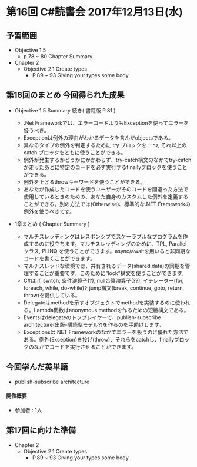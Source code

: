 # 第16回 C#読書会 2017年12月13日(水)

## 予習範囲

* Objective 1.5
    * p.78 ~ 80 Chapter Summary
* Chapter 2
    * Objective 2.1 Create types
        * P.89 ~ 93 Giving your types some body

## 第16回のまとめ 今回得られた成果

* Objective 1.5 Summary 続き( 書籍版 P.81 )
    * .Net Frameworkでは、エラーコードよりもExceptionを使ってエラーを扱うべき。
    * Exceptionは例外の理由がわかるデータを含んだobjectsである。
    * 異なるタイプの例外を判定するために try ブロックを 一つ, それ以上の catch ブロックをともに使うことができる。
    * 例外が発生するかどうかにかかわらず、try-catch構文のなかでtry-catchが走ったあとに特定のコードを必ず実行するfinallyブロックを使うことができる。
    * 例外を上げるthrowキーワードを使うことができる。
    * あなたが作成したコードを使うユーザーがそのコードを間違った方法で使用しているときのための、あなた自身のカスタムした例外を定義することができる。別の方法では(Otherwise)、標準的な.NET Frameworkの例外を使うべきです。

* 1章まとめ ( Chapter Summary )
    * マルチスレッディングはレスポンシブでスケーラブルなプログラムを作成するのに役立ちます。マルチスレッディングのために、TPL, Parallelクラス, PLINQ を使うことができます。async/awaitを用いると非同期なコードを書くことができます。
    * マルチスレッドな環境では、共有されるデータ(shared data)の同期を管理することが重要です。このために"lock"構文を使うことができます。
    * C#は if, switch, 条件演算子(?), null合算演算子(??), イテレーター(for, foreach, while, do-while)とjump構文(break, continue, goto, return, throw)を提供している。
    * Delegateはmethodを示すオブジェクトでmethodを実装するのに使われる。Lambda関数はanonymous methodを作るための短縮構文である。
    * Eventsはdelegateのトップレイヤーで、publish-subscribe architecture(出版-購読型モデル?)を作るのを手助けします。
    * Exceptionsは.NET Frameworkのなかでエラーを扱うのに優れた方法である。例外(Exception)を投げ(throw)、それらをcatchし、finallyブロックのなかでコードを実行させることができます。

## 今回学んだ英単語

* publish-subscribe architecture

#### 開催概要

* 参加者 : 1人

## 第17回に向けた準備

* Chapter 2
    * Objective 2.1 Create types
        * P.89 ~ 93 Giving your types some body
